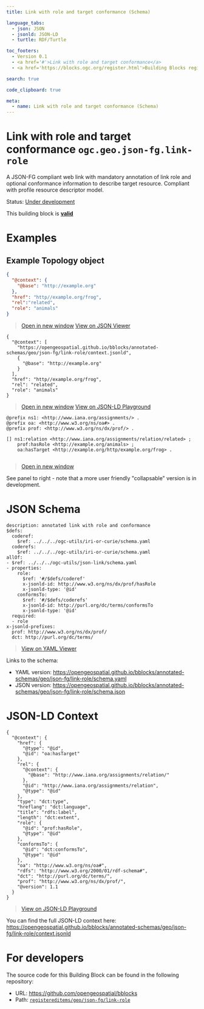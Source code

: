 ```yaml
---
title: Link with role and target conformance (Schema)

language_tabs:
  - json: JSON
  - jsonld: JSON-LD
  - turtle: RDF/Turtle

toc_footers:
  - Version 0.1
  - <a href='#'>Link with role and target conformance</a>
  - <a href='https://blocks.ogc.org/register.html'>Building Blocks register</a>

search: true

code_clipboard: true

meta:
  - name: Link with role and target conformance (Schema)
---
```



# Link with role and target conformance `ogc.geo.json-fg.link-role`

A JSON-FG compliant web link with mandatory annotation of link role and optional conformance information to describe target resource. Compliant with profile resource descriptor model.

<p class="status">
    <span data-rainbow-uri="http://www.opengis.net/def/status">Status</span>:
    <a href="http://www.opengis.net/def/status/under-development" target="_blank" data-rainbow-uri>Under development</a>
</p>

<aside class="success">
This building block is <strong><a href="https://github.com/opengeospatial/bblocks/blob/master/tests/geo/json-fg/link-role/" target="_blank">valid</a></strong>
</aside>

# Examples

## Example Topology object



```json
{
  "@context": {
    "@base": "http://example.org"
  },
  "href": "http//example.org/frog",
  "rel":"related",
  "role": "animals"
}
```

<blockquote class="lang-specific json">
  <p class="example-links">
    <a target="_blank" href="https://opengeospatial.github.io/bblocks/tests/geo/json-fg/link-role/example_1_1.json">Open in new window</a>
    <a target="_blank" href="https://avillar.github.io/TreedocViewer/?dataParser=json&amp;dataUrl=https%3A%2F%2Fopengeospatial.github.io%2Fbblocks%2Ftests%2Fgeo%2Fjson-fg%2Flink-role%2Fexample_1_1.json&amp;expand=2&amp;option=%7B%22showTable%22%3A+false%7D">View on JSON Viewer</a></p>
</blockquote>




```jsonld
{
  "@context": [
    "https://opengeospatial.github.io/bblocks/annotated-schemas/geo/json-fg/link-role/context.jsonld",
    {
      "@base": "http://example.org"
    }
  ],
  "href": "http//example.org/frog",
  "rel": "related",
  "role": "animals"
}
```

<blockquote class="lang-specific jsonld">
  <p class="example-links">
    <a target="_blank" href="https://opengeospatial.github.io/bblocks/tests/geo/json-fg/link-role/example_1_1.jsonld">Open in new window</a>
    <a target="_blank" href="https://json-ld.org/playground/#json-ld=https%3A%2F%2Fopengeospatial.github.io%2Fbblocks%2Ftests%2Fgeo%2Fjson-fg%2Flink-role%2Fexample_1_1.jsonld">View on JSON-LD Playground</a>
</blockquote>




```turtle
@prefix ns1: <http://www.iana.org/assignments/> .
@prefix oa: <http://www.w3.org/ns/oa#> .
@prefix prof: <http://www.w3.org/ns/dx/prof/> .

[] ns1:relation <http://www.iana.org/assignments/relation/related> ;
    prof:hasRole <http://example.org/animals> ;
    oa:hasTarget <http://example.org/http/example.org/frog> .


```

<blockquote class="lang-specific turtle">
  <p class="example-links">
    <a target="_blank" href="https://opengeospatial.github.io/bblocks/tests/geo/json-fg/link-role/example_1_1.ttl">Open in new window</a>
</blockquote>


See panel to right - note that a more user friendly "collapsable" version is in development. 


# JSON Schema

```yaml--schema
description: annotated link with role and conformance
$defs:
  coderef:
    $ref: ../../../ogc-utils/iri-or-curie/schema.yaml
  coderefs:
    $ref: ../../../ogc-utils/iri-or-curie/schema.yaml
allOf:
- $ref: ../../../ogc-utils/json-link/schema.yaml
- properties:
    role:
      $ref: '#/$defs/coderef'
      x-jsonld-id: http://www.w3.org/ns/dx/prof/hasRole
      x-jsonld-type: '@id'
    conformsTo:
      $ref: '#/$defs/coderefs'
      x-jsonld-id: http://purl.org/dc/terms/conformsTo
      x-jsonld-type: '@id'
  required:
  - role
x-jsonld-prefixes:
  prof: http://www.w3.org/ns/dx/prof/
  dct: http://purl.org/dc/terms/

```

> <a target="_blank" href="https://avillar.github.io/TreedocViewer/?dataParser=yaml&amp;dataUrl=https%3A%2F%2Fopengeospatial.github.io%2Fbblocks%2Fannotated-schemas%2Fgeo%2Fjson-fg%2Flink-role%2Fschema.yaml&amp;expand=2&amp;option=%7B%22showTable%22%3A+false%7D">View on YAML Viewer</a>

Links to the schema:

* YAML version: <a href="https://opengeospatial.github.io/bblocks/annotated-schemas/geo/json-fg/link-role/schema.yaml" target="_blank">https://opengeospatial.github.io/bblocks/annotated-schemas/geo/json-fg/link-role/schema.yaml</a>
* JSON version: <a href="https://opengeospatial.github.io/bblocks/annotated-schemas/geo/json-fg/link-role/schema.json" target="_blank">https://opengeospatial.github.io/bblocks/annotated-schemas/geo/json-fg/link-role/schema.json</a>


# JSON-LD Context

```json--ldContext
{
  "@context": {
    "href": {
      "@type": "@id",
      "@id": "oa:hasTarget"
    },
    "rel": {
      "@context": {
        "@base": "http://www.iana.org/assignments/relation/"
      },
      "@id": "http://www.iana.org/assignments/relation",
      "@type": "@id"
    },
    "type": "dct:type",
    "hreflang": "dct:language",
    "title": "rdfs:label",
    "length": "dct:extent",
    "role": {
      "@id": "prof:hasRole",
      "@type": "@id"
    },
    "conformsTo": {
      "@id": "dct:conformsTo",
      "@type": "@id"
    },
    "oa": "http://www.w3.org/ns/oa#",
    "rdfs": "http://www.w3.org/2000/01/rdf-schema#",
    "dct": "http://purl.org/dc/terms/",
    "prof": "http://www.w3.org/ns/dx/prof/",
    "@version": 1.1
  }
}
```

> <a target="_blank" href="https://json-ld.org/playground/#json-ld=https%3A%2F%2Fopengeospatial.github.io%2Fbblocks%2Fannotated-schemas%2Fgeo%2Fjson-fg%2Flink-role%2Fcontext.jsonld">View on JSON-LD Playground</a>

You can find the full JSON-LD context here:
<a href="https://opengeospatial.github.io/bblocks/annotated-schemas/geo/json-fg/link-role/context.jsonld" target="_blank">https://opengeospatial.github.io/bblocks/annotated-schemas/geo/json-fg/link-role/context.jsonld</a>

# For developers

The source code for this Building Block can be found in the following repository:

* URL: <a href="https://github.com/opengeospatial/bblocks" target="_blank">https://github.com/opengeospatial/bblocks</a>
* Path:
<code><a href="https://github.com/opengeospatial/bblocks/blob/HEAD/registereditems/geo/json-fg/link-role" target="_blank">registereditems/geo/json-fg/link-role</a></code>

